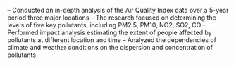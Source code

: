 – Conducted an in-depth analysis of the Air Quality Index data over a 5-year period three major locations
– The research focused on determining the levels of five key pollutants, including PM2.5, PM10, NO2, SO2, CO
– Performed impact analysis estimating the extent of people affected by pollutants at different location and time
– Analyzed the dependencies of climate and weather conditions on the dispersion and concentration of pollutants
